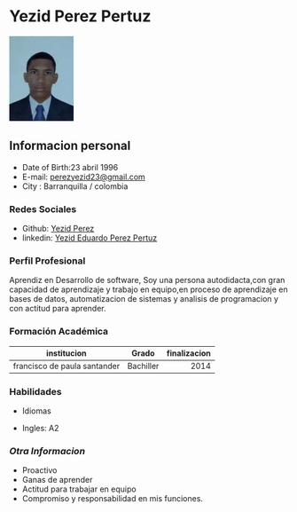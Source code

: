 # **Yezid Perez Pertuz**


![me](https://raw.githubusercontent.com/Developeryezid/Hojadevida/main/yezid%20foto%203x4.jpg)


## **Informacion personal**


+ Date of Birth:23 abril 1996
+ E-mail: perezyezid23@gmail.com
+ City : Barranquilla / colombia

### **Redes Sociales**

+ Github: [ Yezid Perez ](https://github.com/Developeryezid)
+ linkedin: [Yezid Eduardo Perez Pertuz](https://www.linkedin.com/in/yezid-p%C3%A9rez-pertuz-99aba7234/)



### **Perfil Profesional**

Aprendiz en Desarrollo de software, Soy una persona autodidacta,con gran capacidad de aprendizaje y trabajo en equipo,en proceso de aprendizaje en bases de datos, automatizacion de sistemas y analisis de programacion y con actitud para aprender.


### **Formación Académica**

| institucion                      |      Grado      |  finalizacion |
|--------------------------------- |:---------------:|--------------:|
| francisco de paula santander     |  Bachiller      | 2014 |






### **Habilidades**

+ Idiomas

+ Ingles: A2



### ***Otra Informacion***

+ Proactivo
+ Ganas de aprender
+ Actitud para trabajar en equipo
+ Compromiso y responsabilidad en mis funciones.































